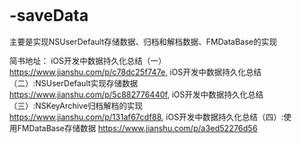 # -saveData
主要是实现NSUserDefault存储数据、归档和解档数据、FMDataBase的实现

简书地址：
iOS开发中数据持久化总结（一） https://www.jianshu.com/p/c78dc25f747e,
iOS开发中数据持久化总结（二）:NSUserDefault实现存储数据 https://www.jianshu.com/p/5c882776440f,
iOS开发中数据持久化总结（三）:NSKeyArchive归档解档的实现 https://www.jianshu.com/p/131af67cdf88,
iOS开发中数据持久化总结（四）:使用FMDataBase存储数据 https://www.jianshu.com/p/a3ed52276d56
